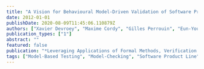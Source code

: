 ```yaml
---
title: "A Vision for Behavioural Model-Driven Validation of Software Product Lines"
date: 2012-01-01
publishDate: 2020-08-09T11:45:06.110879Z
authors: ["Xavier Devroey", "Maxime Cordy", "Gilles Perrouin", "Eun-Young Kang", "Pierre-Yves Schobbens", "Patrick Heymans", "Axel Legay", "Benoit Baudry"]
publication_types: ["1"]
abstract: ""
featured: false
publication: "*Leveraging Applications of Formal Methods, Verification and Validation. Technologies for Mastering Change (ISoLA 2012)*"
tags: ["Model-Based Testing", "Model-Checking", "Software Product Line"]
---
```


